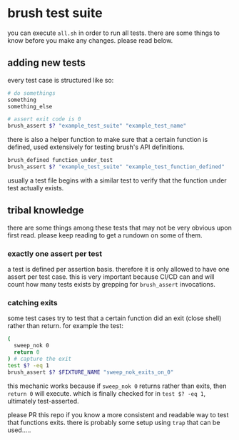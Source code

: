 # brush test suite

you can execute `all.sh` in order to run all tests. there are some things to know before you make
any changes. please read below.

## adding new tests

every test case is structured like so:

```bash
# do somethings
something
something_else

# assert exit code is 0
brush_assert $? "example_test_suite" "example_test_name"
```

there is also a helper function to make sure that a certain function is defined, used extensively
for testing brush's API definitions.

```bash
brush_defined function_under_test
brush_assert $? "example_test_suite" "example_test_function_defined"
```

usually a test file begins with a similar test to verify that the function under test actually
exists.

## tribal knowledge

there are some things among these tests that may not be very obvious upon first read. please keep
reading to get a rundown on some of them.

### exactly one assert per test

a test is defined per assertion basis. therefore it is only allowed to have one assert per test
case. this is very important because CI/CD can and will count how many tests exists by grepping
for `brush_assert` invocations.

### catching exits

some test cases try to test that a certain function did an exit (close shell) rather than return.
for example the test:

```bash
(
  sweep_nok 0
  return 0
) # capture the exit
test $? -eq 1
brush_assert $? $FIXTURE_NAME "sweep_nok_exits_on_0"
```

this mechanic works because if `sweep_nok 0` returns rather than exits, then `return 0` will
execute. which is finally checked for in `test $? -eq 1`, ultimately test-asserted.

please PR this repo if you know a more consistent and readable way to test that functions exits.
there is probably some setup using `trap` that can be used.....
